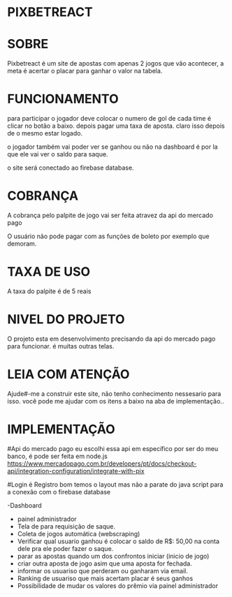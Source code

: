 # PIXBETREACT 

# SOBRE
Pixbetreact é um site de apostas com apenas 2 jogos que vão acontecer, a meta é acertar o placar para ganhar o valor na tabela.

# FUNCIONAMENTO
para participar o jogador deve colocar o numero de gol de cada time é clicar no botão a baixo. depois pagar uma taxa de aposta.
claro isso depois de o mesmo estar logado.

o jogador também vai poder ver se ganhou ou não na dashboard é por la que ele vai ver o saldo para saque.

o site será conectado ao firebase database.

# COBRANÇA
A cobrança pelo palpite de jogo vai ser feita atravez da api do mercado pago

O usuário  não pode pagar com as funções de boleto por exemplo que demoram.


# TAXA DE USO
A taxa do palpite é de 5 reais

# NIVEL DO PROJETO
O projeto esta em desenvolvimento precisando da api do mercado pago para funcionar. é muitas outras telas.


# LEIA COM ATENÇÃO
Ajude#-me a construir este site, não tenho conhecimento nessesario para isso. você pode me ajudar com os itens a baixo na aba de implementação..


# IMPLEMENTAÇÃO

#Api do mercado pago
eu escolhi essa api em específico por ser do meu banco, é pode ser feita em node.js
https://www.mercadopago.com.br/developers/pt/docs/checkout-api/integration-configuration/integrate-with-pix

#Login é Registro
bom temos o layout mas não a parate do java script para a conexão com o firebase database

-Dashboard
- painel administrador
- Tela de para requisição de saque.
- Coleta de jogos automática (webscraping)
- Verificar qual usuario ganhou é colocar o saldo de R$: 50,00 na conta dele pra ele poder fazer o saque.
- parar as apostas quando um dos confrontos iniciar (inicio de jogo)
- criar outra aposta de jogo asim que uma aposta for fechada.
- informar os usuariso que perderam ou ganharam via email.
- Ranking de usuariso que mais acertam placar é seus ganhos
- Possibilidade de mudar os valores do prêmio via painel administrador


